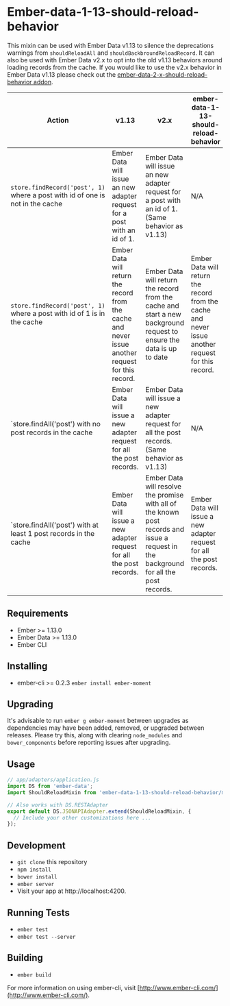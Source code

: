 # Ember-data-1-13-should-reload-behavior

This mixin can be used with Ember Data v1.13 to silence the deprecations warnings from `shouldReloadAll` and `shouldBackbroundReloadRecord`. It can also be used with Ember Data v2.x to opt into the old v1.13 behaviors around loading records from the cache. If you would like to use the v2.x behavior in Ember Data v1.13 please check out the [ember-data-2-x-should-reload-behavior addon](https://github.com/bmac/ember-data-2-x-should-reload-behavior/).

| Action | v1.13 | v2.x | ember-data-1-13-should-reload-behavior |
| ------ | ----- | ---- | -------------------------------------- |
| `store.findRecord('post', 1)` where a post with id of one is not in the cache | Ember Data will issue an new adapter request for a post with an id of 1. | Ember Data will issue an new adapter request for a post with an id of 1. (Same behavior as v1.13) | N/A |
| `store.findRecord('post', 1)` where a post with id of 1 is in the cache | Ember Data will return the record from the cache and never issue another request for this record. | Ember Data will return the record from the cache and start a new background request to ensure the data is up to date | Ember Data will return the record from the cache and never issue another request for this record. |
| `store.findAll('post') with no post records in the cache | Ember Data will issue a new adapter request for all the post records. | Ember Data will issue a new adapter request for all the post records. (Same behavior as v1.13) | N/A |
| `store.findAll('post') with at least 1 post records in the cache | Ember Data will issue a new adapter request for all the post records. | Ember Data will resolve the promise with all of the known post records and issue a request in the background for all the post records. | Ember Data will issue a new adapter request for all the post records. |



## Requirements
* Ember >= 1.13.0
* Ember Data >= 1.13.0
* Ember CLI

## Installing

* ember-cli >= 0.2.3 `ember install ember-moment`

## Upgrading

It's advisable to run `ember g ember-moment` between upgrades as dependencies may have been added, removed, or upgraded between releases.  Please try this, along with clearing `node_modules` and `bower_components` before reporting issues after upgrading.

## Usage

```js
// app/adapters/application.js
import DS from 'ember-data';
import ShouldReloadMixin from 'ember-data-1-13-should-reload-behavior/mixins/should-reload';

// Also works with DS.RESTAdapter
export default DS.JSONAPIAdapter.extend(ShouldReloadMixin, {
  // Include your other customizations here ...
});
```

## Development

* `git clone` this repository
* `npm install`
* `bower install`
* `ember server`
* Visit your app at http://localhost:4200.

## Running Tests

* `ember test`
* `ember test --server`

## Building

* `ember build`

For more information on using ember-cli, visit [http://www.ember-cli.com/](http://www.ember-cli.com/).
